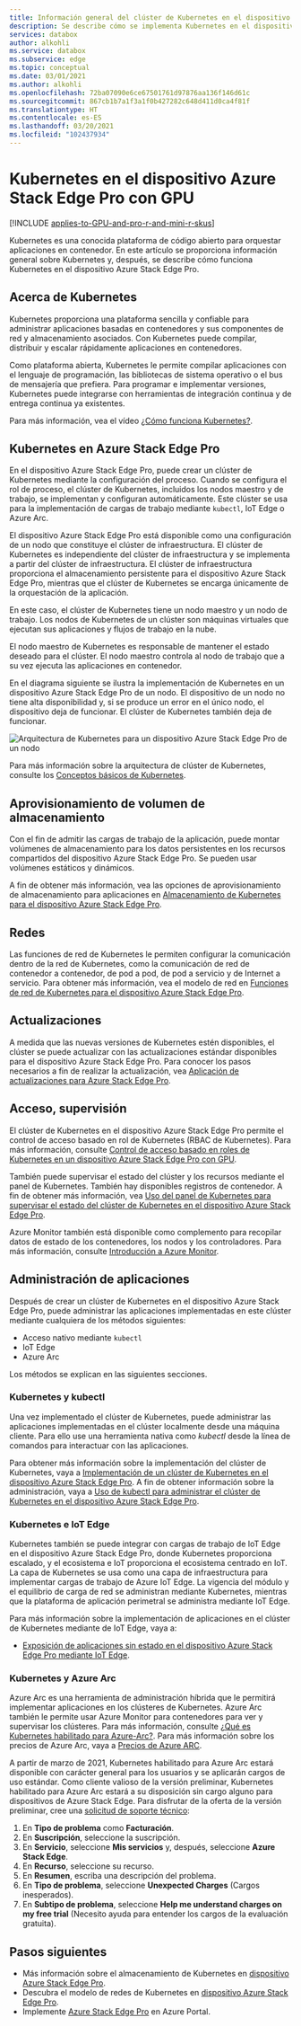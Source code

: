 ```yaml
---
title: Información general del clúster de Kubernetes en el dispositivo Microsoft Azure Stack Edge Pro | Microsoft Docs
description: Se describe cómo se implementa Kubernetes en el dispositivo Azure Stack Edge Pro.
services: databox
author: alkohli
ms.service: databox
ms.subservice: edge
ms.topic: conceptual
ms.date: 03/01/2021
ms.author: alkohli
ms.openlocfilehash: 72ba07090e6ce67501761d97876aa136f146d61c
ms.sourcegitcommit: 867cb1b7a1f3a1f0b427282c648d411d0ca4f81f
ms.translationtype: HT
ms.contentlocale: es-ES
ms.lasthandoff: 03/20/2021
ms.locfileid: "102437934"
---
```

# <a name="kubernetes-on-your-azure-stack-edge-pro-gpu-device"></a>Kubernetes en el dispositivo Azure Stack Edge Pro con GPU

[!INCLUDE [applies-to-GPU-and-pro-r-and-mini-r-skus](../../includes/azure-stack-edge-applies-to-gpu-pro-r-mini-r-sku.md)]

Kubernetes es una conocida plataforma de código abierto para orquestar aplicaciones en contenedor. En este artículo se proporciona información general sobre Kubernetes y, después, se describe cómo funciona Kubernetes en el dispositivo Azure Stack Edge Pro. 

## <a name="about-kubernetes"></a>Acerca de Kubernetes 

Kubernetes proporciona una plataforma sencilla y confiable para administrar aplicaciones basadas en contenedores y sus componentes de red y almacenamiento asociados. Con Kubernetes puede compilar, distribuir y escalar rápidamente aplicaciones en contenedores.

Como plataforma abierta, Kubernetes le permite compilar aplicaciones con el lenguaje de programación, las bibliotecas de sistema operativo o el bus de mensajería que prefiera. Para programar e implementar versiones, Kubernetes puede integrarse con herramientas de integración continua y de entrega continua ya existentes.

Para más información, vea el vídeo [¿Cómo funciona Kubernetes?](https://www.youtube.com/watch?v=q1PcAawa4Bg&list=PLLasX02E8BPCrIhFrc_ZiINhbRkYMKdPT&index=2&t=0s).

## <a name="kubernetes-on-azure-stack-edge-pro"></a>Kubernetes en Azure Stack Edge Pro

En el dispositivo Azure Stack Edge Pro, puede crear un clúster de Kubernetes mediante la configuración del proceso. Cuando se configura el rol de proceso, el clúster de Kubernetes, incluidos los nodos maestro y de trabajo, se implementan y configuran automáticamente. Este clúster se usa para la implementación de cargas de trabajo mediante `kubectl`, IoT Edge o Azure Arc.

El dispositivo Azure Stack Edge Pro está disponible como una configuración de un nodo que constituye el clúster de infraestructura. El clúster de Kubernetes es independiente del clúster de infraestructura y se implementa a partir del clúster de infraestructura. El clúster de infraestructura proporciona el almacenamiento persistente para el dispositivo Azure Stack Edge Pro, mientras que el clúster de Kubernetes se encarga únicamente de la orquestación de la aplicación. 

En este caso, el clúster de Kubernetes tiene un nodo maestro y un nodo de trabajo. Los nodos de Kubernetes de un clúster son máquinas virtuales que ejecutan sus aplicaciones y flujos de trabajo en la nube. 

El nodo maestro de Kubernetes es responsable de mantener el estado deseado para el clúster. El nodo maestro controla al nodo de trabajo que a su vez ejecuta las aplicaciones en contenedor. 

En el diagrama siguiente se ilustra la implementación de Kubernetes en un dispositivo Azure Stack Edge Pro de un nodo. El dispositivo de un nodo no tiene alta disponibilidad y, si se produce un error en el único nodo, el dispositivo deja de funcionar. El clúster de Kubernetes también deja de funcionar.

![Arquitectura de Kubernetes para un dispositivo Azure Stack Edge Pro de un nodo](media/azure-stack-edge-gpu-kubernetes-overview/kubernetes-architecture-1-node.png)

Para más información sobre la arquitectura de clúster de Kubernetes, consulte los [Conceptos básicos de Kubernetes](https://kubernetes.io/docs/concepts/architecture/).


<!--The Kubernetes cluster control plane components make global decisions about the cluster. The control plane has:

- *kubeapiserver* that is the front end of the Kubernetes API and exposes the API.
- *etcd* that is a highly available key value store that backs up all the Kubernetes cluster data.
- *kube-scheduler* that makes scheduling decisions.
- *kube-controller-manager* that runs controller processes such as those for node controllers, replications controllers, endpoint controllers, and service account and token controllers. -->

## <a name="storage-volume-provisioning"></a>Aprovisionamiento de volumen de almacenamiento

Con el fin de admitir las cargas de trabajo de la aplicación, puede montar volúmenes de almacenamiento para los datos persistentes en los recursos compartidos del dispositivo Azure Stack Edge Pro. Se pueden usar volúmenes estáticos y dinámicos. 

A fin de obtener más información, vea las opciones de aprovisionamiento de almacenamiento para aplicaciones en [Almacenamiento de Kubernetes para el dispositivo Azure Stack Edge Pro](azure-stack-edge-gpu-kubernetes-storage.md).

## <a name="networking"></a>Redes

Las funciones de red de Kubernetes le permiten configurar la comunicación dentro de la red de Kubernetes, como la comunicación de red de contenedor a contenedor, de pod a pod, de pod a servicio y de Internet a servicio. Para obtener más información, vea el modelo de red en [Funciones de red de Kubernetes para el dispositivo Azure Stack Edge Pro](azure-stack-edge-gpu-kubernetes-networking.md).

## <a name="updates"></a>Actualizaciones

A medida que las nuevas versiones de Kubernetes estén disponibles, el clúster se puede actualizar con las actualizaciones estándar disponibles para el dispositivo Azure Stack Edge Pro. Para conocer los pasos necesarios a fin de realizar la actualización, vea [Aplicación de actualizaciones para Azure Stack Edge Pro](azure-stack-edge-gpu-install-update.md).

## <a name="access-monitoring"></a>Acceso, supervisión

El clúster de Kubernetes en el dispositivo Azure Stack Edge Pro permite el control de acceso basado en rol de Kubernetes (RBAC de Kubernetes). Para más información, consulte [Control de acceso basado en roles de Kubernetes en un dispositivo Azure Stack Edge Pro con GPU](azure-stack-edge-gpu-kubernetes-rbac.md).

También puede supervisar el estado del clúster y los recursos mediante el panel de Kubernetes. También hay disponibles registros de contenedor. A fin de obtener más información, vea [Uso del panel de Kubernetes para supervisar el estado del clúster de Kubernetes en el dispositivo Azure Stack Edge Pro](azure-stack-edge-gpu-monitor-kubernetes-dashboard.md).

Azure Monitor también está disponible como complemento para recopilar datos de estado de los contenedores, los nodos y los controladores. Para más información, consulte [Introducción a Azure Monitor](../azure-monitor/overview.md).

<!--## Private container registry

Kubernetes on Azure Stack Edge Pro device allows for the private storage of your images by providing a local container registry.-->

## <a name="application-management"></a>Administración de aplicaciones

Después de crear un clúster de Kubernetes en el dispositivo Azure Stack Edge Pro, puede administrar las aplicaciones implementadas en este clúster mediante cualquiera de los métodos siguientes:

- Acceso nativo mediante `kubectl`
- IoT Edge 
- Azure Arc

Los métodos se explican en las siguientes secciones.


### <a name="kubernetes-and-kubectl"></a>Kubernetes y kubectl

Una vez implementado el clúster de Kubernetes, puede administrar las aplicaciones implementadas en el clúster localmente desde una máquina cliente. Para ello use una herramienta nativa como *kubectl* desde la línea de comandos para interactuar con las aplicaciones. 

Para obtener más información sobre la implementación del clúster de Kubernetes, vaya a [Implementación de un clúster de Kubernetes en el dispositivo Azure Stack Edge Pro](azure-stack-edge-gpu-create-kubernetes-cluster.md). A fin de obtener información sobre la administración, vaya a [Uso de kubectl para administrar el clúster de Kubernetes en el dispositivo Azure Stack Edge Pro](azure-stack-edge-gpu-create-kubernetes-cluster.md).


### <a name="kubernetes-and-iot-edge"></a>Kubernetes e IoT Edge

Kubernetes también se puede integrar con cargas de trabajo de IoT Edge en el dispositivo Azure Stack Edge Pro, donde Kubernetes proporciona escalado, y el ecosistema e IoT proporciona el ecosistema centrado en IoT. La capa de Kubernetes se usa como una capa de infraestructura para implementar cargas de trabajo de Azure IoT Edge. La vigencia del módulo y el equilibrio de carga de red se administran mediante Kubernetes, mientras que la plataforma de aplicación perimetral se administra mediante IoT Edge.

Para más información sobre la implementación de aplicaciones en el clúster de Kubernetes mediante de IoT Edge, vaya a: 

- [Exposición de aplicaciones sin estado en el dispositivo Azure Stack Edge Pro mediante IoT Edge](azure-stack-edge-gpu-deploy-stateless-application-iot-edge-module.md).


### <a name="kubernetes-and-azure-arc"></a>Kubernetes y Azure Arc

Azure Arc es una herramienta de administración híbrida que le permitirá implementar aplicaciones en los clústeres de Kubernetes. Azure Arc también le permite usar Azure Monitor para contenedores para ver y supervisar los clústeres. Para más información, consulte [¿Qué es Kubernetes habilitado para Azure-Arc?](../azure-arc/kubernetes/overview.md). Para más información sobre los precios de Azure Arc, vaya a [Precios de Azure ARC](https://azure.microsoft.com/services/azure-arc/#pricing).

A partir de marzo de 2021, Kubernetes habilitado para Azure Arc estará disponible con carácter general para los usuarios y se aplicarán cargos de uso estándar. Como cliente valioso de la versión preliminar, Kubernetes habilitado para Azure Arc estará a su disposición sin cargo alguno para dispositivos de Azure Stack Edge. Para disfrutar de la oferta de la versión preliminar, cree una [solicitud de soporte técnico](https://portal.azure.com/#blade/Microsoft_Azure_Support/HelpAndSupportBlade/newsupportrequest):

1. En **Tipo de problema** como **Facturación**.
2. En **Suscripción**, seleccione la suscripción.
3. En **Servicio**, seleccione **Mis servicios** y, después, seleccione **Azure Stack Edge**.
4. En **Recurso**, seleccione su recurso.
5. En **Resumen**, escriba una descripción del problema.
6. En **Tipo de problema**, seleccione **Unexpected Charges** (Cargos inesperados).
7. En **Subtipo de problema**, seleccione **Help me understand charges on my free trial** (Necesito ayuda para entender los cargos de la evaluación gratuita).


## <a name="next-steps"></a>Pasos siguientes

- Más información sobre el almacenamiento de Kubernetes en [dispositivo Azure Stack Edge Pro](azure-stack-edge-gpu-kubernetes-storage.md).
- Descubra el modelo de redes de Kubernetes en [dispositivo Azure Stack Edge Pro](azure-stack-edge-gpu-kubernetes-networking.md).
- Implemente [Azure Stack Edge Pro](azure-stack-edge-gpu-deploy-prep.md) en Azure Portal.
